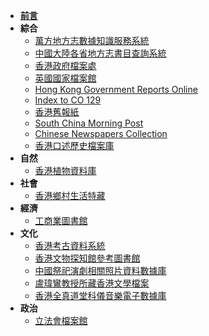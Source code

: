 <!-- docs/_sidebar.md -->
* [**前言**](/)
* **綜合**
  * [萬方地方志數據知識服務系統](/general/wang-fang-local-record.md)
  * [中國大陸各省地方志書目查詢系統](/general/local-record-place.md)
  * [香港政府檔案處](/general/government-records-service.md)
  * [英國國家檔案館](/general/the-national-archives.md)
  * [Hong Kong Government Reports Online](/general/hong-kong-government-reports-online.md)
  * [Index to CO 129](/general/index-to-co129.md)
  * [香港舊報紙](/general/old-hk-collection.md)
  * [South China Morning Post](/general/scmp.md)
  * [Chinese Newspapers Collection](/general/chinese-newspapers-collection.md)
  * [香港口述歷史檔案庫](/general/hong-kong-oral-history-collective-memories.md)
* **自然**
  * [香港植物資料庫](/natural/hong-kong-plant-database.md)
* **社會**
  * [香港鄉村生活特藏](/social/hong-kong-village-life-collection.md)
* **經濟**
  * [工商業圖書館](/economic/business-and-industry-library.md)
* **文化**
  * [香港考古資料系統](/cultural/hong-kong-archaeological-archive-system.md)
  * [香港文物探知館參考圖書館](/cultural/hong-kong-heritage-discovery-centre-reference-library.md)
  * [中國祭祀演劇相關照片資料數據庫](/cultural/chinese-ritual-related-photo-database.md)
  * [盧瑋鸞教授所藏香港文學檔案](/cultural/xiaosi-hong-kong-literature-archive.md)
  * [香港全真道堂科儀音樂電子數據庫](/cultural/hong-kong-quanzhen-temples-taoist-ritual-music.md)
* **政治**
  * [立法會檔案館](/political/legco-archives.md)
